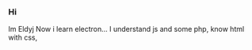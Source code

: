 <link rel="stylesheet" href="main.css">
<h3>Hi</h3>
Im Eldyj
Now i learn electron...
I understand js and some php, know html with css, 
